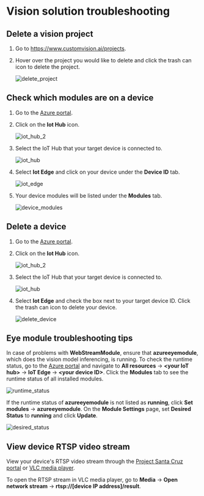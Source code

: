 # Vision solution troubleshooting

## Delete a vision project

1. Go to https://www.customvision.ai/projects.

1. Hover over the project you would like to delete and click the trash can icon to delete the project.

    ![delete_project](https://github.com/microsoft/Project-Santa-Cruz-Private-Preview/blob/main/user-guides/prototyping/article_images/vision_delete_project.png)

## Check which modules are on a device

1. Go to the [Azure portal](https://ms.portal.azure.com/#home).

1. Click on the **Iot Hub** icon.

    ![iot_hub_2](https://github.com/microsoft/Project-Santa-Cruz-Private-Preview/blob/main/user-guides/prototyping/article_images/vision_iot_hub_2.png)

1. Select the IoT Hub that your target device is connected to.

    ![iot_hub](https://github.com/microsoft/Project-Santa-Cruz-Private-Preview/blob/main/user-guides/prototyping/article_images/vision_iot_hub.png)

1. Select **Iot Edge** and click on your device under the **Device ID** tab.

    ![iot_edge](https://github.com/microsoft/Project-Santa-Cruz-Private-Preview/blob/main/user-guides/prototyping/article_images/vision_iot_edge.png)

1. Your device modules will be listed under the **Modules** tab.

    ![device_modules](https://github.com/microsoft/Project-Santa-Cruz-Private-Preview/blob/main/user-guides/prototyping/article_images/vision_device_modules.png)

## Delete a device

1. Go to the [Azure portal](https://ms.portal.azure.com/#home).

1. Click on the **Iot Hub** icon.

    ![iot_hub_2](https://github.com/microsoft/Project-Santa-Cruz-Private-Preview/blob/main/user-guides/prototyping/article_images/vision_iot_hub_2.png)

1. Select the IoT Hub that your target device is connected to.

    ![iot_hub](https://github.com/microsoft/Project-Santa-Cruz-Private-Preview/blob/main/user-guides/prototyping/article_images/vision_iot_hub.png)

1. Select **Iot Edge** and check the box next to your target device ID. Click the trash can icon to delete your device.

    ![delete_device](https://github.com/microsoft/Project-Santa-Cruz-Private-Preview/blob/main/user-guides/prototyping/article_images/vision_delete_device.png)

## Eye module troubleshooting tips

In case of problems with **WebStreamModule**, ensure that **azureeyemodule**, which does the vision model inferencing, is running. To check the runtime status, go to the [Azure portal](https://ms.portal.azure.com/?feature.canmodifystamps=true&Microsoft_Azure_Iothub=aduprod#home) and navigate to **All resources** -> **\<your IoT hub>** -> **IoT Edge** -> **\<your device ID>**. Click the **Modules** tab to see the runtime status of all installed modules.

![runtime_status](https://github.com/microsoft/Project-Santa-Cruz-Private-Preview/blob/main/user-guides/updating/images/ota_iot_edge_device_page.png)

If the runtime status of **azureeyemodule** is not listed as **running**, click **Set modules** -> **azureeyemodule**. On the **Module Settings** page, set **Desired Status** to **running** and click **Update**.

 ![desired_status](https://github.com/microsoft/Project-Santa-Cruz-Private-Preview/blob/main/user-guides/updating/images/firmware_desired_status_stopped.png)

## View device RTSP video stream

View your device's RTSP video stream through the [Project Santa Cruz portal](https://github.com/microsoft/Project-Santa-Cruz-Private-Preview/blob/main/user-guides/prototyping/how-tos/vision/vision_view_video-stream.md) or [VLC media player](https://www.videolan.org/vlc/index.html).

To open the RTSP stream in VLC media player, go to **Media** -> **Open network stream** -> **rtsp://[device IP address]/result**.